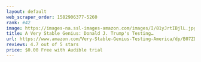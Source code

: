 ```yaml
---
layout: default 
﻿web_scraper_order: 1582906377-5260
rank: #42
image: https://images-na.ssl-images-amazon.com/images/I/81yJrtIBjlL.jpg
title: A Very Stable Genius: Donald J. Trump's Testing…
url: https://www.amazon.com/Very-Stable-Genius-Testing-America/dp/B07ZDL71SM/ref=zg_mw_audible_42?_encoding=UTF8&psc=1&refRID=VQVVVPNRQFD2M3VKYXDG
reviews: 4.7 out of 5 stars
price: $0.00 Free with Audible trial
---
```

